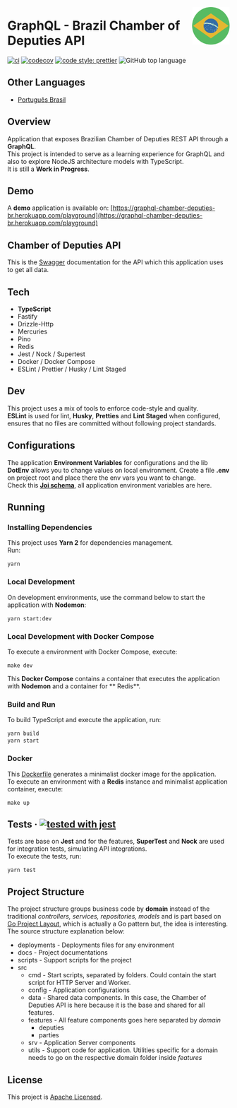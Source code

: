 <a href="https://github.com/vitorsalgado/camara-deputados-graphql" target="_blank"><img src="docs/assets/logo.png" alt="Câmera dos Deputados GraphQL Logo" width="85px" align="right" /></a>

# GraphQL - Brazil Chamber of Deputies API

[![ci](https://github.com/vitorsalgado/camara-deputados-graphql/actions/workflows/ci.yml/badge.svg)](https://github.com/vitorsalgado/camara-deputados-graphql/actions/workflows/ci.yml)
[![codecov](https://codecov.io/gh/vitorsalgado/camara-deputados-graphql/branch/main/graph/badge.svg?token=24HGDVTL7W)](https://codecov.io/gh/vitorsalgado/camara-deputados-graphql)
[![code style: prettier](https://img.shields.io/badge/code_style-prettier-ff69b4.svg?style=flat-square)](https://github.com/prettier/prettier)
![GitHub top language](https://img.shields.io/github/languages/top/vitorsalgado/camara-deputados-graphql)

## Other Languages

* [Português Brasil](README.pt-br.md)

## Overview

Application that exposes Brazilian Chamber of Deputies REST API through a **GraphQL**.  
This project is intended to serve as a learning experience for GraphQL and also to explore NodeJS architecture models
with TypeScript.  
It is still a **Work in Progress**.

## Demo

A **demo** application is available
on: [https://graphql-chamber-deputies-br.herokuapp.com/playground](https://graphql-chamber-deputies-br.herokuapp.com/playground)

## Chamber of Deputies API

This is the [Swagger](https://dadosabertos.camara.leg.br/swagger/api.html) documentation for the API which this
application uses to get all data.

## Tech

* **TypeScript**
* Fastify
* Drizzle-Http
* Mercuries
* Pino
* Redis
* Jest / Nock / Supertest
* Docker / Docker Compose
* ESLint / Prettier / Husky / Lint Staged

## Dev

This project uses a mix of tools to enforce code-style and quality.  
**ESLint** is used for lint, **Husky**, **Pretties** and **Lint Staged** when configured, ensures that no files are
committed without following project standards.

## Configurations

The application **Environment Variables** for configurations and the lib **DotEnv** allows you to change values on local
environment. Create a file **.env** on project root and place there the env vars you want to change.  
Check this **[Joi schema](src/config/env/env.schema.ts)**, all application environment variables are here.

## Running

### Installing Dependencies

This project uses **Yarn 2** for dependencies management.  
Run:

```
yarn
```

### Local Development

On development environments, use the command below to start the application with **Nodemon**:

```
yarn start:dev
```

### Local Development with Docker Compose

To execute a environment with Docker Compose, execute:

```
make dev
```

This **Docker Compose** contains a container that executes the application with **Nodemon** and a container for **
Redis**.

### Build and Run

To build TypeScript and execute the application, run:

```
yarn build
yarn start
```

### Docker

This [Dockerfile](build/Dockerfile) generates a minimalist docker image for the application.  
To execute an environment with a **Redis** instance and minimalist application container, execute:

```
make up
```

## Tests &middot; [![tested with jest](https://img.shields.io/badge/tested_with-jest-99424f.svg)](https://github.com/facebook/jest)

Tests are base on **Jest** and for the features, **SuperTest** and **Nock** are used for integration tests, simulating
API integrations.  
To execute the tests, run:

```
yarn test
```

## Project Structure

The project structure groups business code by **domain** instead of the traditional *controllers, services,
repositories, models* and is part based on [Go Project Layout](https://github.com/golang-standards/project-layout),
which is actually a Go pattern but, the idea is interesting. The source structure explanation below:

- deployments - Deployments files for any environment
- docs - Project documentations
- scripts - Support scripts for the project
- src
  - cmd - Start scripts, separated by folders. Could contain the start script for HTTP Server and Worker.
  - config - Application configurations
  - data - Shared data components. In this case, the Chamber of Deputies API is here because it is the base and shared
    for all features.
  - features - All feature components goes here separated by *domain*
    - deputies
    - parties
  - srv - Application Server components
  - utils - Support code for application. Utilities specific for a domain needs to go on the respective domain folder
    inside *features*

## License

This project is [Apache Licensed](LICENSE).
